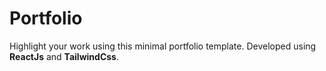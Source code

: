 # Portfolio

Highlight your work using this minimal portfolio template. Developed using **ReactJs** and **TailwindCss**.